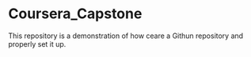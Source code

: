 # Coursera_Capstone
This repository is a demonstration of how ceare a Githun repository and properly set it up.
